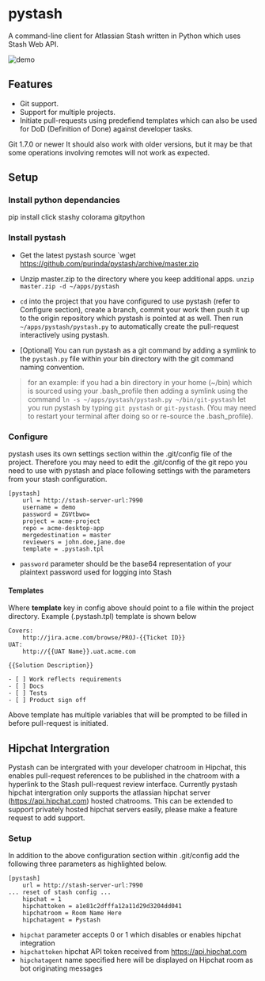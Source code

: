 # pystash
A command-line client for Atlassian Stash written in Python which uses Stash Web API.

![demo](https://raw.github.com/purinda/pystash/master/demo.gif)

## Features
* Git support.
* Support for multiple projects.
* Initiate pull-requests using predefiend templates which can also be used for DoD (Definition of Done) against developer tasks.

Git 1.7.0 or newer
It should also work with older versions, but it may be that some operations involving remotes will not work as expected.

## Setup
### Install python dependancies
pip install click stashy colorama gitpython

### Install pystash

* Get the latest pystash source
`wget https://github.com/purinda/pystash/archive/master.zip

* Unzip master.zip to the directory where you keep additional apps.
`unzip master.zip -d ~/apps/pystash`

* ```cd``` into the project that you have configured to use pystash (refer to Configure section), create a branch, commit your work
then push it up to the origin repository which pystash is pointed at as well. Then run ```~/apps/pystash/pystash.py``` to automatically
create the pull-request interactively using pystash.

* [Optional] You can run pystash as a git command by adding a symlink to the ```pystash.py``` file within your bin directory with
the git command naming convention.
> for an example: if you had a bin directory in your home (~/bin) which is sourced using your .bash_profile then adding a symlink using the command `ln -s ~/apps/pystash/pystash.py ~/bin/git-pystash` let you run pystash by typing `git pystash` or `git-pystash`. (You may need to restart your terminal after doing so or re-source the .bash_profile).

### Configure
pystash uses its own settings section within the .git/config file of the project. Therefore you may need to edit the
.git/config of the git repo you need to use with pystash and place following settings with the parameters from your
stash configuration.

```
[pystash]
    url = http://stash-server-url:7990
    username = demo
    password = ZGVtbwo=
    project = acme-project
    repo = acme-desktop-app
    mergedestination = master
    reviewers = john.doe,jane.doe
    template = .pystash.tpl
```

* ```password``` parameter should be the base64 representation of your plaintext password used for logging into Stash

#### Templates
Where **template** key in config above should point to a file within the project directory. Example (.pystash.tpl) template is shown below
```
Covers:
    http://jira.acme.com/browse/PROJ-{{Ticket ID}}
UAT:
    http://{{UAT Name}}.uat.acme.com

{{Solution Description}}

- [ ] Work reflects requirements
- [ ] Docs
- [ ] Tests
- [ ] Product sign off
```
Above template has multiple variables that will be prompted to be filled in before pull-request is initiated.

## Hipchat Intergration
Pystash can be intergrated with your developer chatroom in Hipchat, this enables pull-request references to be published in the chatroom with a hyperlink to the Stash pull-request review interface. Currently pystash hipchat intergration only supports the atlassian hipchat server (https://api.hipchat.com) hosted chatrooms. This can be extended to support privately hosted hipchat servers easily, please make a feature request to add support.

### Setup
In addition to the above configuration section within .git/config add the following three parameters as highlighted below.

```
[pystash]
    url = http://stash-server-url:7990
... reset of stash config ...
    hipchat = 1
    hipchattoken = a1e81c2dfffa12a11d29d3204dd041
    hipchatroom = Room Name Here
    hipchatagent = Pystash
```

* ```hipchat``` parameter accepts 0 or 1 which disables or enables hipchat integration
* ```hipchattoken``` hipchat API token received from https://api.hipchat.com
* ```hipchatagent``` name specified here will be displayed on Hipchat room as bot originating messages

